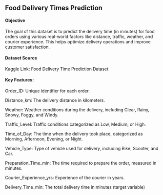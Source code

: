 ## Food Delivery Times Prediction

#### Objective

The goal of this dataset is to predict the delivery time (in minutes) for food orders using various real-world factors like distance, traffic, weather, and courier experience. This helps optimize delivery operations and improve customer satisfaction.

#### Dataset Source

Kaggle Link: Food Delivery Time Prediction Dataset

#### Key Features:

Order_ID: Unique identifier for each order.

Distance_km: The delivery distance in kilometers.

Weather: Weather conditions during the delivery, including Clear, Rainy, Snowy, Foggy, and Windy.

Traffic_Level: Traffic conditions categorized as Low, Medium, or High.

Time_of_Day: The time when the delivery took place, categorized as Morning, Afternoon, Evening, or Night.

Vehicle_Type: Type of vehicle used for delivery, including Bike, Scooter, and Car.

Preparation_Time_min: The time required to prepare the order, measured in minutes.

Courier_Experience_yrs: Experience of the courier in years.

Delivery_Time_min: The total delivery time in minutes (target variable)

